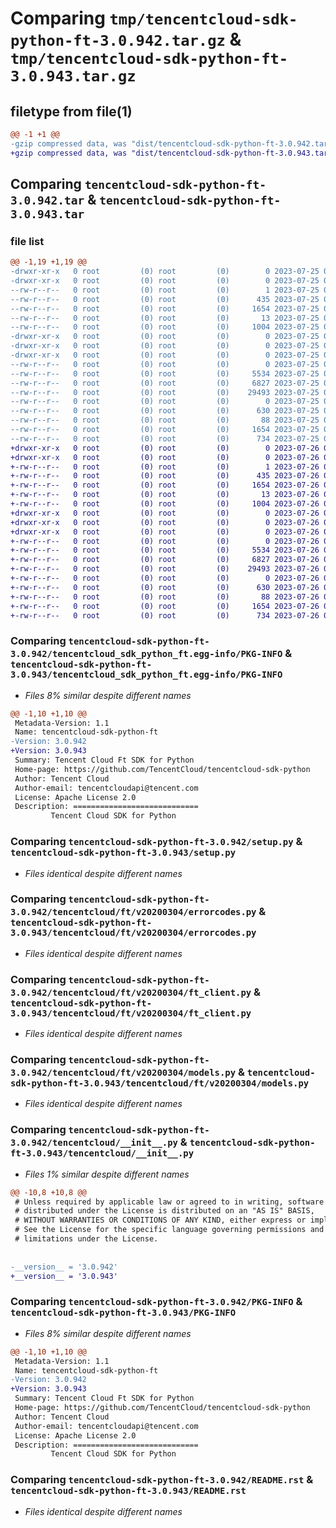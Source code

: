 # Comparing `tmp/tencentcloud-sdk-python-ft-3.0.942.tar.gz` & `tmp/tencentcloud-sdk-python-ft-3.0.943.tar.gz`

## filetype from file(1)

```diff
@@ -1 +1 @@
-gzip compressed data, was "dist/tencentcloud-sdk-python-ft-3.0.942.tar", last modified: Tue Jul 25 04:18:28 2023, max compression
+gzip compressed data, was "dist/tencentcloud-sdk-python-ft-3.0.943.tar", last modified: Wed Jul 26 00:37:49 2023, max compression
```

## Comparing `tencentcloud-sdk-python-ft-3.0.942.tar` & `tencentcloud-sdk-python-ft-3.0.943.tar`

### file list

```diff
@@ -1,19 +1,19 @@
-drwxr-xr-x   0 root         (0) root         (0)        0 2023-07-25 04:18:28.000000 tencentcloud-sdk-python-ft-3.0.942/
-drwxr-xr-x   0 root         (0) root         (0)        0 2023-07-25 04:18:28.000000 tencentcloud-sdk-python-ft-3.0.942/tencentcloud_sdk_python_ft.egg-info/
--rw-r--r--   0 root         (0) root         (0)        1 2023-07-25 04:18:28.000000 tencentcloud-sdk-python-ft-3.0.942/tencentcloud_sdk_python_ft.egg-info/dependency_links.txt
--rw-r--r--   0 root         (0) root         (0)      435 2023-07-25 04:18:28.000000 tencentcloud-sdk-python-ft-3.0.942/tencentcloud_sdk_python_ft.egg-info/SOURCES.txt
--rw-r--r--   0 root         (0) root         (0)     1654 2023-07-25 04:18:28.000000 tencentcloud-sdk-python-ft-3.0.942/tencentcloud_sdk_python_ft.egg-info/PKG-INFO
--rw-r--r--   0 root         (0) root         (0)       13 2023-07-25 04:18:28.000000 tencentcloud-sdk-python-ft-3.0.942/tencentcloud_sdk_python_ft.egg-info/top_level.txt
--rw-r--r--   0 root         (0) root         (0)     1004 2023-07-25 04:18:27.000000 tencentcloud-sdk-python-ft-3.0.942/setup.py
-drwxr-xr-x   0 root         (0) root         (0)        0 2023-07-25 04:18:28.000000 tencentcloud-sdk-python-ft-3.0.942/tencentcloud/
-drwxr-xr-x   0 root         (0) root         (0)        0 2023-07-25 04:18:28.000000 tencentcloud-sdk-python-ft-3.0.942/tencentcloud/ft/
-drwxr-xr-x   0 root         (0) root         (0)        0 2023-07-25 04:18:28.000000 tencentcloud-sdk-python-ft-3.0.942/tencentcloud/ft/v20200304/
--rw-r--r--   0 root         (0) root         (0)        0 2023-07-25 04:18:27.000000 tencentcloud-sdk-python-ft-3.0.942/tencentcloud/ft/v20200304/__init__.py
--rw-r--r--   0 root         (0) root         (0)     5534 2023-07-25 04:18:27.000000 tencentcloud-sdk-python-ft-3.0.942/tencentcloud/ft/v20200304/errorcodes.py
--rw-r--r--   0 root         (0) root         (0)     6827 2023-07-25 04:18:27.000000 tencentcloud-sdk-python-ft-3.0.942/tencentcloud/ft/v20200304/ft_client.py
--rw-r--r--   0 root         (0) root         (0)    29493 2023-07-25 04:18:27.000000 tencentcloud-sdk-python-ft-3.0.942/tencentcloud/ft/v20200304/models.py
--rw-r--r--   0 root         (0) root         (0)        0 2023-07-25 04:18:27.000000 tencentcloud-sdk-python-ft-3.0.942/tencentcloud/ft/__init__.py
--rw-r--r--   0 root         (0) root         (0)      630 2023-07-25 04:18:27.000000 tencentcloud-sdk-python-ft-3.0.942/tencentcloud/__init__.py
--rw-r--r--   0 root         (0) root         (0)       88 2023-07-25 04:18:28.000000 tencentcloud-sdk-python-ft-3.0.942/setup.cfg
--rw-r--r--   0 root         (0) root         (0)     1654 2023-07-25 04:18:28.000000 tencentcloud-sdk-python-ft-3.0.942/PKG-INFO
--rw-r--r--   0 root         (0) root         (0)      734 2023-07-25 04:18:27.000000 tencentcloud-sdk-python-ft-3.0.942/README.rst
+drwxr-xr-x   0 root         (0) root         (0)        0 2023-07-26 00:37:49.000000 tencentcloud-sdk-python-ft-3.0.943/
+drwxr-xr-x   0 root         (0) root         (0)        0 2023-07-26 00:37:49.000000 tencentcloud-sdk-python-ft-3.0.943/tencentcloud_sdk_python_ft.egg-info/
+-rw-r--r--   0 root         (0) root         (0)        1 2023-07-26 00:37:49.000000 tencentcloud-sdk-python-ft-3.0.943/tencentcloud_sdk_python_ft.egg-info/dependency_links.txt
+-rw-r--r--   0 root         (0) root         (0)      435 2023-07-26 00:37:49.000000 tencentcloud-sdk-python-ft-3.0.943/tencentcloud_sdk_python_ft.egg-info/SOURCES.txt
+-rw-r--r--   0 root         (0) root         (0)     1654 2023-07-26 00:37:49.000000 tencentcloud-sdk-python-ft-3.0.943/tencentcloud_sdk_python_ft.egg-info/PKG-INFO
+-rw-r--r--   0 root         (0) root         (0)       13 2023-07-26 00:37:49.000000 tencentcloud-sdk-python-ft-3.0.943/tencentcloud_sdk_python_ft.egg-info/top_level.txt
+-rw-r--r--   0 root         (0) root         (0)     1004 2023-07-26 00:37:49.000000 tencentcloud-sdk-python-ft-3.0.943/setup.py
+drwxr-xr-x   0 root         (0) root         (0)        0 2023-07-26 00:37:49.000000 tencentcloud-sdk-python-ft-3.0.943/tencentcloud/
+drwxr-xr-x   0 root         (0) root         (0)        0 2023-07-26 00:37:49.000000 tencentcloud-sdk-python-ft-3.0.943/tencentcloud/ft/
+drwxr-xr-x   0 root         (0) root         (0)        0 2023-07-26 00:37:49.000000 tencentcloud-sdk-python-ft-3.0.943/tencentcloud/ft/v20200304/
+-rw-r--r--   0 root         (0) root         (0)        0 2023-07-26 00:37:49.000000 tencentcloud-sdk-python-ft-3.0.943/tencentcloud/ft/v20200304/__init__.py
+-rw-r--r--   0 root         (0) root         (0)     5534 2023-07-26 00:37:49.000000 tencentcloud-sdk-python-ft-3.0.943/tencentcloud/ft/v20200304/errorcodes.py
+-rw-r--r--   0 root         (0) root         (0)     6827 2023-07-26 00:37:49.000000 tencentcloud-sdk-python-ft-3.0.943/tencentcloud/ft/v20200304/ft_client.py
+-rw-r--r--   0 root         (0) root         (0)    29493 2023-07-26 00:37:49.000000 tencentcloud-sdk-python-ft-3.0.943/tencentcloud/ft/v20200304/models.py
+-rw-r--r--   0 root         (0) root         (0)        0 2023-07-26 00:37:49.000000 tencentcloud-sdk-python-ft-3.0.943/tencentcloud/ft/__init__.py
+-rw-r--r--   0 root         (0) root         (0)      630 2023-07-26 00:37:49.000000 tencentcloud-sdk-python-ft-3.0.943/tencentcloud/__init__.py
+-rw-r--r--   0 root         (0) root         (0)       88 2023-07-26 00:37:49.000000 tencentcloud-sdk-python-ft-3.0.943/setup.cfg
+-rw-r--r--   0 root         (0) root         (0)     1654 2023-07-26 00:37:49.000000 tencentcloud-sdk-python-ft-3.0.943/PKG-INFO
+-rw-r--r--   0 root         (0) root         (0)      734 2023-07-26 00:37:49.000000 tencentcloud-sdk-python-ft-3.0.943/README.rst
```

### Comparing `tencentcloud-sdk-python-ft-3.0.942/tencentcloud_sdk_python_ft.egg-info/PKG-INFO` & `tencentcloud-sdk-python-ft-3.0.943/tencentcloud_sdk_python_ft.egg-info/PKG-INFO`

 * *Files 8% similar despite different names*

```diff
@@ -1,10 +1,10 @@
 Metadata-Version: 1.1
 Name: tencentcloud-sdk-python-ft
-Version: 3.0.942
+Version: 3.0.943
 Summary: Tencent Cloud Ft SDK for Python
 Home-page: https://github.com/TencentCloud/tencentcloud-sdk-python
 Author: Tencent Cloud
 Author-email: tencentcloudapi@tencent.com
 License: Apache License 2.0
 Description: ============================
         Tencent Cloud SDK for Python
```

### Comparing `tencentcloud-sdk-python-ft-3.0.942/setup.py` & `tencentcloud-sdk-python-ft-3.0.943/setup.py`

 * *Files identical despite different names*

### Comparing `tencentcloud-sdk-python-ft-3.0.942/tencentcloud/ft/v20200304/errorcodes.py` & `tencentcloud-sdk-python-ft-3.0.943/tencentcloud/ft/v20200304/errorcodes.py`

 * *Files identical despite different names*

### Comparing `tencentcloud-sdk-python-ft-3.0.942/tencentcloud/ft/v20200304/ft_client.py` & `tencentcloud-sdk-python-ft-3.0.943/tencentcloud/ft/v20200304/ft_client.py`

 * *Files identical despite different names*

### Comparing `tencentcloud-sdk-python-ft-3.0.942/tencentcloud/ft/v20200304/models.py` & `tencentcloud-sdk-python-ft-3.0.943/tencentcloud/ft/v20200304/models.py`

 * *Files identical despite different names*

### Comparing `tencentcloud-sdk-python-ft-3.0.942/tencentcloud/__init__.py` & `tencentcloud-sdk-python-ft-3.0.943/tencentcloud/__init__.py`

 * *Files 1% similar despite different names*

```diff
@@ -10,8 +10,8 @@
 # Unless required by applicable law or agreed to in writing, software
 # distributed under the License is distributed on an "AS IS" BASIS,
 # WITHOUT WARRANTIES OR CONDITIONS OF ANY KIND, either express or implied.
 # See the License for the specific language governing permissions and
 # limitations under the License.
 
 
-__version__ = '3.0.942'
+__version__ = '3.0.943'
```

### Comparing `tencentcloud-sdk-python-ft-3.0.942/PKG-INFO` & `tencentcloud-sdk-python-ft-3.0.943/PKG-INFO`

 * *Files 8% similar despite different names*

```diff
@@ -1,10 +1,10 @@
 Metadata-Version: 1.1
 Name: tencentcloud-sdk-python-ft
-Version: 3.0.942
+Version: 3.0.943
 Summary: Tencent Cloud Ft SDK for Python
 Home-page: https://github.com/TencentCloud/tencentcloud-sdk-python
 Author: Tencent Cloud
 Author-email: tencentcloudapi@tencent.com
 License: Apache License 2.0
 Description: ============================
         Tencent Cloud SDK for Python
```

### Comparing `tencentcloud-sdk-python-ft-3.0.942/README.rst` & `tencentcloud-sdk-python-ft-3.0.943/README.rst`

 * *Files identical despite different names*

